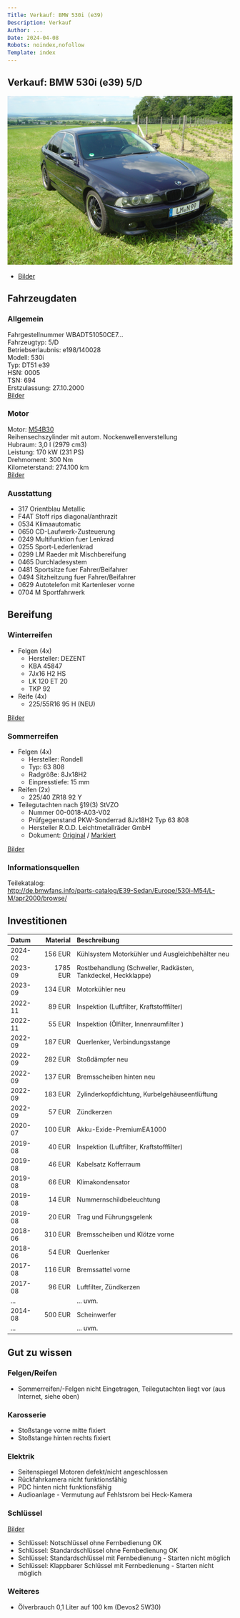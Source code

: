 ```yaml
---
Title: Verkauf: BMW 530i (e39)
Description: Verkauf
Author: ...
Date: 2024-04-08
Robots: noindex,nofollow
Template: index
---
```


## Verkauf: BMW 530i (e39) 5/D

![aussen vorne rechts](./assets/images/DSC05452.JPG)

<!-- [Technische Daten](./data/specs)-->
- [Bilder](./data/images)

## Fahrzeugdaten

### Allgemein

Fahrgestellnummer WBADT51050CE7...  
Fahrzeugtyp: 5/D  
Betriebserlaubnis: e198/140028  
Modell: 530i  
Typ: DT51 e39  
HSN: 0005  
TSN: 694  
Erstzulassung: 27.10.2000  
[Bilder](./data/images.md#auen)

### Motor

Motor: [M54B30](https://de.wikipedia.org/wiki/BMW_M54)  
Reihensechszylinder mit autom. Nockenwellenverstellung  
Hubraum: 3,0 l (2979 cm3)  
Leistung: 170 kW (231 PS)  
Drehmoment: 300 Nm  
Kilometerstand: 274.100 km  
[Bilder](./data/images.md#motor)

### Ausstattung

- 317 Orientblau Metallic
- F4AT Stoff rips diagonal/anthrazit
- 0534 Klimaautomatic
- 0650 CD-Laufwerk-Zusteuerung
- 0249 Multifunktion fuer Lenkrad
- 0255 Sport-Lederlenkrad
- 0299 LM Raeder mit Mischbereifung
- 0465 Durchladesystem
- 0481 Sportsitze fuer Fahrer/Beifahrer
- 0494 Sitzheitzung fuer Fahrer/Beifahrer
- 0629 Autotelefon mit Kartenleser vorne
- 0704 M Sportfahrwerk

## Bereifung

### Winterreifen

- Felgen (4x)
  - Hersteller: DEZENT
  - KBA 45847
  - 7Jx16 H2 HS
  - LK 120 ET 20
  - TKP 92
- Reife (4x)
  - 225/55R16 95 H (NEU)

[Bilder](./data/images.md#reifenfelgen-hersteller-dezent)

### Sommerreifen

- Felgen (4x)
  - Hersteller: Rondell
  - Typ: 63 808
  - Radgröße: 8Jx18H2
  - Einpresstiefe: 15 mm
- Reifen (2x)
  - 225/40 ZR18 92 Y
- Teilegutachten nach §19(3) StVZO
  - Nummer 00-0018-A03-V02
  - Prüfgegenstand PKW-Sonderrad 8Jx18H2 Typ 63 808
  - Hersteller R.O.D. Leichtmetallräder GmbH
  - Dokument: [Original](./assets/pdf/Teilegutachten_00-0018-A03-V02.pdf) / [Markiert](./assets/pdf/Teilegutachten_00-0018-A03-V02_530i_e39.pdf)

[Bilder](./data/images.md#reifenfelgen-hersteller-rondell)

### Informationsquellen

Teilekatalog:  
<http://de.bmwfans.info/parts-catalog/E39-Sedan/Europe/530i-M54/L-M/apr2000/browse/>

## Investitionen

Datum   | Material | Beschreibung
:--     | --:      | :--
2024-02 |  156 EUR | Kühlsystem Motorkühler und Ausgleichbehälter neu
2023-09 | 1785 EUR | Rostbehandlung (Schweller, Radkästen, Tankdeckel, Heckklappe)
2023-09 |  134 EUR | Motorkühler neu
2022-11 |   89 EUR | Inspektion (Luftfilter, Kraftstofffilter)
2022-11 |   55 EUR | Inspektion (Ölfilter, Innenraumfilter )
2022-09 |  187 EUR | Querlenker, Verbindungsstange
2022-09 |  282 EUR | Stoßdämpfer neu
2022-09 |  137 EUR | Bremsscheiben hinten neu
2022-09 |  183 EUR | Zylinderkopfdichtung, Kurbelgehäuseentlüftung
2022-09 |   57 EUR | Zündkerzen
2020-07 |  100 EUR | Akku-Exide-PremiumEA1000
2019-08 |   40 EUR | Inspektion (Luftfilter, Kraftstofffilter)
2019-08 |   46 EUR | Kabelsatz Kofferraum
2019-08 |   66 EUR | Klimakondensator
2019-08 |   14 EUR | Nummernschildbeleuchtung
2019-08 |   20 EUR | Trag und Führungsgelenk
2018-06 |  310 EUR | Bremsscheiben und Klötze vorne
2018-06 |   54 EUR | Querlenker
2017-08 |  116 EUR | Bremssattel vorne
2017-08 |   96 EUR | Luftfilter, Zündkerzen
...     |          | ... uvm.
2014-08 |  500 EUR | Scheinwerfer
...     |          | ... uvm.

## Gut zu wissen

### Felgen/Reifen

- Sommerreifen/-Felgen nicht Eingetragen, Teilegutachten liegt vor (aus Internet, siehe oben)

### Karosserie

- Stoßstange vorne mitte fixiert
- Stoßstange hinten rechts fixiert

### Elektrik

- Seitenspiegel Motoren defekt/nicht angeschlossen
- Rückfahrkamera nicht funktionsfähig
- PDC hinten nicht funktionsfähig
- Audioanlage - Vermutung auf Fehlstsrom bei Heck-Kamera

### Schlüssel

[Bilder](./data/images.md#schlssel)

- Schlüssel: Notschlüssel ohne Fernbedienung OK
- Schlüssel: Standardschlüssel ohne Fernbedienung OK
- Schlüssel: Standardschlüssel mit Fernbedienung - Starten nicht möglich
- Schlüssel: Klappbarer Schlüssel mit Fernbedienung - Starten nicht möglich

### Weiteres

- Ölverbrauch 0,1 Liter auf 100 km (Devos2 5W30)
